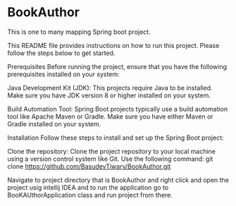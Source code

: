 # BookAuthor
This is one to many mapping Spring boot project.

This README file provides instructions on how to run this project.
Please follow the steps below to get started.

Prerequisites
Before running the project, ensure that you have the following prerequisites installed on your system:

Java Development Kit (JDK):
This projects require Java to be installed. Make sure you have JDK version 8 or higher installed on your system.

Build Automation Tool: 
Spring Boot projects typically use a build automation tool like Apache Maven or Gradle.
Make sure you have either Maven or Gradle installed on your system.

Installation
Follow these steps to install and set up the Spring Boot project:

Clone the repository: 
Clone the project repository to your local machine using a version control system like Git.
Use the following command: git clone https://github.com/BasudevTiwary/BookAuthor.git

Navigate to project directory that is BookAuthor and right click and open the project usig  intellij IDEA
and to run the application go to BooKAUthorApplication class and run project from there.

